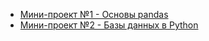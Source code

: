 - [Мини-проект №1 - Основы pandas](https://github.com/mikhailov-v-a/portfolio/tree/main/ml_projects/edu/python_mini_projects/1)
- [Мини-проект №2 - Базы данных в Python](https://github.com/mikhailov-v-a/portfolio/tree/main/ml_projects/edu/python_mini_projects/2)
